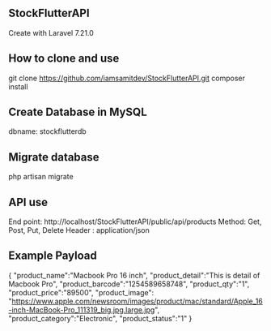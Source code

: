 ## StockFlutterAPI
Create with Laravel 7.21.0

## How to clone and use
git clone https://github.com/iamsamitdev/StockFlutterAPI.git
composer install

## Create Database in MySQL
dbname: stockflutterdb

## Migrate database
php artisan migrate

## API use
End point: http://localhost/StockFlutterAPI/public/api/products
Method: Get, Post, Put, Delete
Header : application/json

## Example Payload
{
	"product_name":"Macbook Pro 16 inch",
	"product_detail":"This is detail of Macbook Pro",
	"product_barcode":"1254589658748",
	"product_qty":"1",
	"product_price":"89500",
	"product_image": "https://www.apple.com/newsroom/images/product/mac/standard/Apple_16-inch-MacBook-Pro_111319_big.jpg.large.jpg",
	"product_category":"Electronic",
	"product_status":"1"
}

